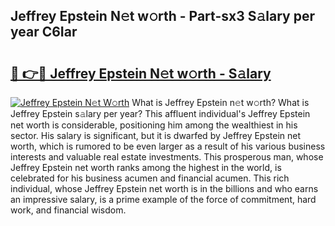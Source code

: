 ## Jeffrey Epstein N𝚎t w𝚘rth - Part-sx3 S𝚊lary per year C6Iar

# <h2><a href="http://gc0s8it.nevu.top/?p=Jeffrey+Epstein">🔗 👉🔴 Jeffrey Epstein N𝚎t w𝚘rth - S𝚊lary</a></h2>

[![Jeffrey Epstein N𝚎t W𝚘rth](https://i.imgur.com/Oavwk0R.jpeg)](http://gc0s8it.nevu.top/?p=Jeffrey+Epstein)
What is Jeffrey Epstein n𝚎t w𝚘rth? What is Jeffrey Epstein s𝚊lary per year?
This affluent individual's Jeffrey Epstein net worth is considerable, positioning him among the wealthiest in his sector. His salary is significant, but it is dwarfed by Jeffrey Epstein net worth, which is rumored to be even larger as a result of his various business interests and valuable real estate investments. This prosperous man, whose Jeffrey Epstein net worth ranks among the highest in the world, is celebrated for his business acumen and financial acumen. This rich individual, whose Jeffrey Epstein net worth is in the billions and who earns an impressive salary, is a prime example of the force of commitment, hard work, and financial wisdom.
